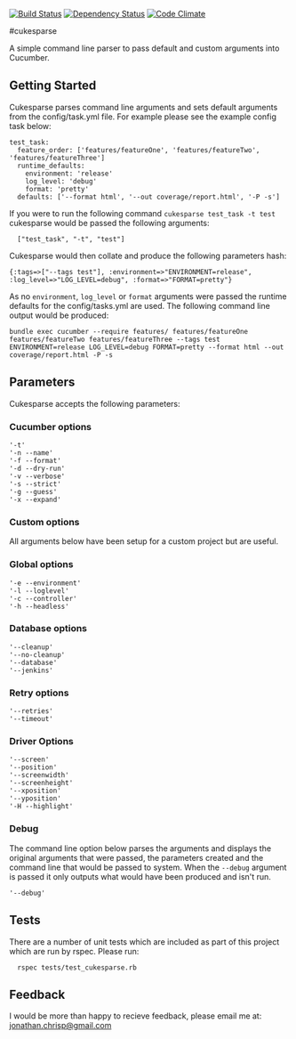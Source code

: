[![Build Status](https://travis-ci.org/jonathanchrisp/cukesparse.png?branch=master)](https://travis-ci.org/jonathanchrisp/cukesparse)
[![Dependency Status](https://gemnasium.com/jonathanchrisp/cukesparse.png)](https://gemnasium.com/jonathanchrisp/cukesparse)
[![Code Climate](https://codeclimate.com/github/jonathanchrisp/cukesparse.png)](https://codeclimate.com/github/jonathanchrisp/cukesparse)

#cukesparse

A simple command line parser to pass default and custom arguments into Cucumber.

## Getting Started
Cukesparse parses command line arguments and sets default arguments from the config/task.yml file. For example please see the example config task below:

    test_task:   
      feature_order: ['features/featureOne', 'features/featureTwo', 'features/featureThree']  
      runtime_defaults:  
        environment: 'release'  
        log_level: 'debug'  
        format: 'pretty'  
      defaults: ['--format html', '--out coverage/report.html', '-P -s']

If you were to run the following command `cukesparse test_task -t test` cukesparse would be passed the following arguments:

      ["test_task", "-t", "test"]
      
Cukesparse would then collate and produce the following parameters hash:

    {:tags=>["--tags test"], :environment=>"ENVIRONMENT=release", :log_level=>"LOG_LEVEL=debug", :format=>"FORMAT=pretty"}
    
As no `environment`, `log_level` or `format` arguments were passed the runtime defaults for the config/tasks.yml are used. The following command line output would be produced:

    bundle exec cucumber --require features/ features/featureOne features/featureTwo features/featureThree --tags test 
    ENVIRONMENT=release LOG_LEVEL=debug FORMAT=pretty --format html --out coverage/report.html -P -s
    
## Parameters
Cukesparse accepts the following parameters:

### Cucumber options
    '-t'
    '-n --name'
    '-f --format'
    '-d --dry-run'
    '-v --verbose'
    '-s --strict'
    '-g --guess'
    '-x --expand'

### Custom options
All arguments below have been setup for a custom project but are useful.

### Global options
    '-e --environment'
    '-l --loglevel'
    '-c --controller'
    '-h --headless'

### Database options
    '--cleanup'
    '--no-cleanup'
    '--database'
    '--jenkins'

### Retry options
    '--retries'
    '--timeout'

### Driver Options
    '--screen'
    '--position'
    '--screenwidth'
    '--screenheight'
    '--xposition'
    '--yposition'
    '-H --highlight'

### Debug
The command line option below parses the arguments and displays the original arguments that were passed, the parameters created and the command line that would be passed to system.
When the `--debug` argument is passed it only outputs what would have been produced and isn't run.

    '--debug'

## Tests
There are a number of unit tests which are included as part of this project which are run by rspec. Please run:

      rspec tests/test_cukesparse.rb
      
## Feedback
I would be more than happy to recieve feedback, please email me at: jonathan.chrisp@gmail.com
